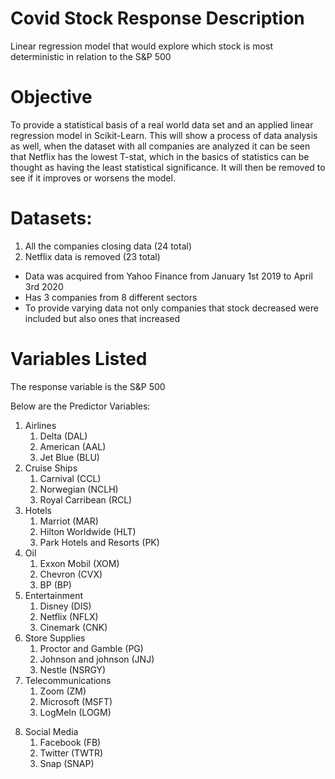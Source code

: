# Covid Stock Response Description
Linear regression model that would explore which stock is most deterministic in relation to the S&P 500

# Objective
To provide a statistical basis of a real world data set and an applied linear regression model in Scikit-Learn.
This will show a process of data analysis as well, when the dataset with all companies are analyzed it can be seen that Netflix has the lowest T-stat,  which in 
the basics of statistics can be thought as having the least statistical significance. It will then be removed to see if it improves or worsens the model. 

# Datasets:
1.  All the companies closing data (24 total)
2.  Netflix data is removed (23 total)

- Data was acquired from Yahoo Finance from January 1st 2019 to April 3rd 2020
- Has 3 companies from 8 different sectors
- To provide varying data not only companies that stock decreased were included but also ones that increased

# Variables Listed 

The response variable is the S&P 500

Below are the Predictor Variables:

1.  Airlines
    1.  Delta (DAL)
    2.  American (AAL)
    3.  Jet Blue (BLU)
2.  Cruise Ships
    1. Carnival (CCL)
    2. Norwegian (NCLH)
    3. Royal Carribean (RCL)
3.  Hotels
    1. Marriot (MAR)
    2. Hilton Worldwide (HLT)
    3. Park Hotels and Resorts (PK)
4.  Oil
    1. Exxon Mobil (XOM)
    2. Chevron (CVX)
    3. BP (BP)
5.  Entertainment
    1. Disney (DIS)
    2. Netflix (NFLX)
    3. Cinemark (CNK)
6.  Store Supplies
    1. Proctor and Gamble (PG)
    2. Johnson and johnson (JNJ)
    3. Nestle (NSRGY)
7.  Telecommunications
    1. Zoom (ZM)
    2. Microsoft (MSFT)
    3. LogMeIn (LOGM)
8)  Social Media 
    1. Facebook (FB)
    2. Twitter (TWTR)
    3. Snap (SNAP)
